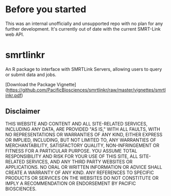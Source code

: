 # Before you started
This was an internal unofficially and unsupported repo with no plan for any further development.
It's currently out of date with the current SMRT-Link web API.

# smrtlinkr

An R package to interface with SMRTLink Servers, allowing users to query or 
submit data and jobs.

[Download the Package Vignette] (https://github.com/PacificBiosciences/smrtlinkr/raw/master/vignettes/smrtlinkr.pdf)


Disclaimer
----------
THIS WEBSITE AND CONTENT AND ALL SITE-RELATED SERVICES, INCLUDING ANY DATA, ARE PROVIDED "AS IS," WITH ALL FAULTS, WITH NO REPRESENTATIONS OR WARRANTIES OF ANY KIND, EITHER EXPRESS OR IMPLIED, INCLUDING, BUT NOT LIMITED TO, ANY WARRANTIES OF MERCHANTABILITY, SATISFACTORY QUALITY, NON-INFRINGEMENT OR FITNESS FOR A PARTICULAR PURPOSE. YOU ASSUME TOTAL RESPONSIBILITY AND RISK FOR YOUR USE OF THIS SITE, ALL SITE-RELATED SERVICES, AND ANY THIRD PARTY WEBSITES OR APPLICATIONS. NO ORAL OR WRITTEN INFORMATION OR ADVICE SHALL CREATE A WARRANTY OF ANY KIND. ANY REFERENCES TO SPECIFIC PRODUCTS OR SERVICES ON THE WEBSITES DO NOT CONSTITUTE OR IMPLY A RECOMMENDATION OR ENDORSEMENT BY PACIFIC BIOSCIENCES.
